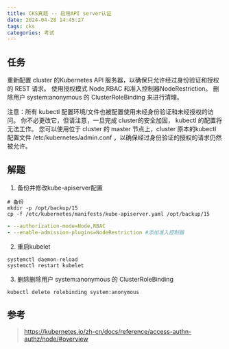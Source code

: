 ```yaml
---
title: CKS真题 -- 启用API server认证
date: 2024-04-28 14:45:27
tags: cks
categories: 考试
---
```


## 任务
重新配置 cluster 的Kubernetes APl 服务器，以确保只允许经过身份验证和授权的 REST 请求。 
使用授权模式 Node,RBAC 和准入控制器NodeRestriction。 
删除用户 system:anonymous 的 ClusterRoleBinding 来进行清理。

注意：所有 kubectl 配置环境/文件也被配置使用未经身份验证和未经授权的访问。 你不必更改它，但请注意，一旦完成 cluster的安全加固， kubectl 的配置将无法工作。 您可以使用位于 cluster 的 master 节点上，cluster 原本的kubectl 配置文件 /etc/kubernetes/admin.conf ，以确保经过身份验证的授权的请求仍然被允许。

## 解题
1. 备份并修改kube-apiserver配置
```shell
# 备份
mkdir -p /opt/backup/15
cp -f /etc/kubernetes/manifests/kube-apiserver.yaml /opt/backup/15
```

```yaml
- --authorization-mode=Node,RBAC
- --enable-admission-plugins=NodeRestriction #添加准入控制器
```

2. 重启kubelet
```shell
systemctl daemon-reload
systemctl restart kubelet
```

3. 删除删除用户 system:anonymous 的 ClusterRoleBinding
```shell
kubectl delete rolebinding system:anonymous
```

## 参考
> https://kubernetes.io/zh-cn/docs/reference/access-authn-authz/node/#overview
